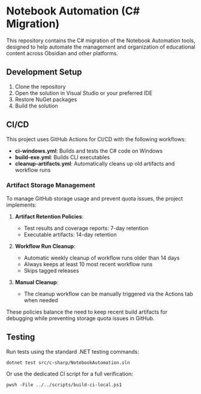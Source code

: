 # Notebook Automation (C# Migration)

This repository contains the C# migration of the Notebook Automation tools, designed to help automate the management and organization of educational content across Obsidian and other platforms.

## Development Setup

1. Clone the repository
2. Open the solution in Visual Studio or your preferred IDE
3. Restore NuGet packages
4. Build the solution

## CI/CD

This project uses GitHub Actions for CI/CD with the following workflows:

- **ci-windows.yml**: Builds and tests the C# code on Windows
- **build-exe.yml**: Builds CLI executables
- **cleanup-artifacts.yml**: Automatically cleans up old artifacts and workflow runs

### Artifact Storage Management

To manage GitHub storage usage and prevent quota issues, the project implements:

1. **Artifact Retention Policies**:
   - Test results and coverage reports: 7-day retention
   - Executable artifacts: 14-day retention

2. **Workflow Run Cleanup**:
   - Automatic weekly cleanup of workflow runs older than 14 days
   - Always keeps at least 10 most recent workflow runs
   - Skips tagged releases

3. **Manual Cleanup**:
   - The cleanup workflow can be manually triggered via the Actions tab when needed

These policies balance the need to keep recent build artifacts for debugging while preventing storage quota issues in GitHub.

## Testing

Run tests using the standard .NET testing commands:

```shell
dotnet test src/c-sharp/NotebookAutomation.sln
```

Or use the dedicated CI script for a full verification:

```shell
pwsh -File ../../scripts/build-ci-local.ps1
```
